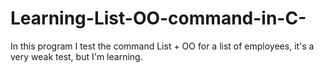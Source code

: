 # Learning-List-OO-command-in-C-
In this program I test the command List + OO for a list of employees, it's a very weak test, but I'm learning.
